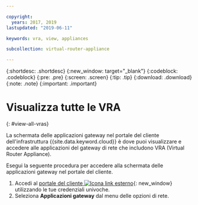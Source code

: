 ```yaml
---

copyright:
  years: 2017, 2019
lastupdated: "2019-06-11"

keywords: vra, view, appliances

subcollection: virtual-router-appliance

---
```


{:shortdesc: .shortdesc}
{:new_window: target="_blank"}
{:codeblock: .codeblock}
{:pre: .pre}
{:screen: .screen}
{:tip: .tip}
{:download: .download}
{:note: .note}
{:important: .important}

# Visualizza tutte le VRA
{: #view-all-vras}

La schermata delle applicazioni gateway nel portale del cliente dell'infrastruttura {{site.data.keyword.cloud}} è dove puoi visualizzare e accedere alle applicazioni del gateway di rete che includono VRA (Virtual Router Appliance).  

Esegui la seguente procedura per accedere alla schermata delle applicazioni gateway nel portale del cliente.

1. Accedi al [portale del cliente ![Icona link esterno](../../icons/launch-glyph.svg "Icona link esterno")](https://control.softlayer.com/){: new_window} utilizzando le tue credenziali univoche.
2. Seleziona **Applicazioni gateway** dal menu delle opzioni di rete.
